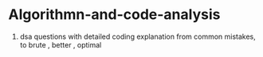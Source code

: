 # Algorithmn-and-code-analysis
1) dsa questions with detailed coding explanation from common mistakes, to brute , better , optimal
